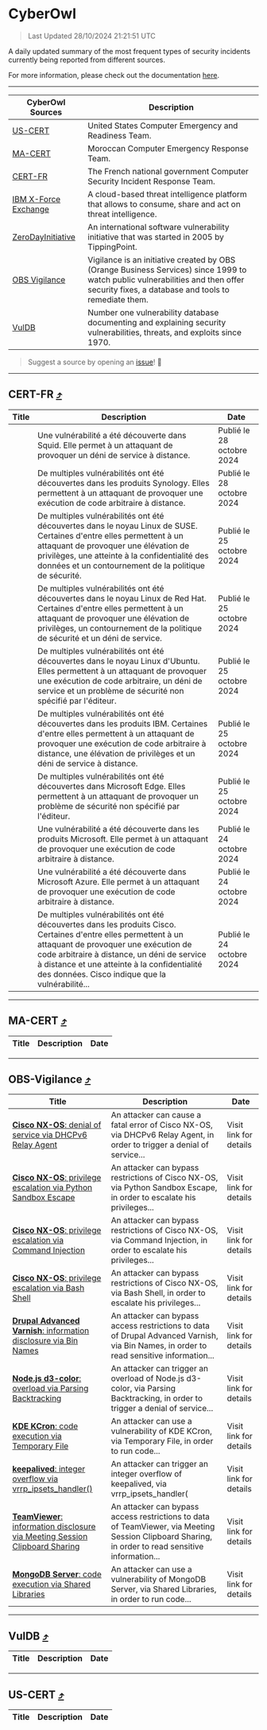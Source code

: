 
 <div id='top'></div>

# CyberOwl

 > Last Updated 28/10/2024 21:21:51 UTC
 
 A daily updated summary of the most frequent types of security incidents currently being reported from different sources.
 
 For more information, please check out the documentation [here](./docs/README.md).
 
 ---
 |CyberOwl Sources|Description|
 |---|---|
 |[US-CERT](#us-cert-arrow_heading_up)|United States Computer Emergency and Readiness Team.|
 |[MA-CERT](#ma-cert-arrow_heading_up)|Moroccan Computer Emergency Response Team.|
 |[CERT-FR](#cert-fr-arrow_heading_up)|The French national government Computer Security Incident Response Team.|
 |[IBM X-Force Exchange](#ibmcloud-arrow_heading_up)|A cloud-based threat intelligence platform that allows to consume, share and act on threat intelligence.|
 |[ZeroDayInitiative](#zerodayinitiative-arrow_heading_up)|An international software vulnerability initiative that was started in 2005 by TippingPoint.|
 |[OBS Vigilance](#obs-vigilance-arrow_heading_up)|Vigilance is an initiative created by OBS (Orange Business Services) since 1999 to watch public vulnerabilities and then offer security fixes, a database and tools to remediate them.|
 |[VulDB](#vuldb-arrow_heading_up)|Number one vulnerability database documenting and explaining security vulnerabilities, threats, and exploits since 1970.|
 
 > Suggest a source by opening an [issue](https://github.com/karimhabush/cyberowl/issues)! :raised_hands:
 ---

## CERT-FR [:arrow_heading_up:](#cyberowl)

 |Title|Description|Date|
 |---|---|---|
 |[](https://www.cert.ssi.gouv.fr/avis/CERTFR-2024-AVI-0928/)|Une vulnérabilité a été découverte dans Squid. Elle permet à un attaquant de provoquer un déni de service à distance.|Publié le 28 octobre 2024|
 |[](https://www.cert.ssi.gouv.fr/avis/CERTFR-2024-AVI-0927/)|De multiples vulnérabilités ont été découvertes dans les produits Synology. Elles permettent à un attaquant de provoquer une exécution de code arbitraire à distance.|Publié le 28 octobre 2024|
 |[](https://www.cert.ssi.gouv.fr/avis/CERTFR-2024-AVI-0926/)|De multiples vulnérabilités ont été découvertes dans le noyau Linux de SUSE. Certaines d'entre elles permettent à un attaquant de provoquer une élévation de privilèges, une atteinte à la confidentialité des données et un contournement de la politique de sécurité.|Publié le 25 octobre 2024|
 |[](https://www.cert.ssi.gouv.fr/avis/CERTFR-2024-AVI-0925/)|De multiples vulnérabilités ont été découvertes dans le noyau Linux de Red Hat. Certaines d'entre elles permettent à un attaquant de provoquer une élévation de privilèges, un contournement de la politique de sécurité et un déni de service.|Publié le 25 octobre 2024|
 |[](https://www.cert.ssi.gouv.fr/avis/CERTFR-2024-AVI-0924/)|De multiples vulnérabilités ont été découvertes dans le noyau Linux d'Ubuntu. Elles permettent à un attaquant de provoquer une exécution de code arbitraire, un déni de service et un problème de sécurité non spécifié par l'éditeur.|Publié le 25 octobre 2024|
 |[](https://www.cert.ssi.gouv.fr/avis/CERTFR-2024-AVI-0923/)|De multiples vulnérabilités ont été découvertes dans les produits IBM. Certaines d'entre elles permettent à un attaquant de provoquer une exécution de code arbitraire à distance, une élévation de privilèges et un déni de service à distance.|Publié le 25 octobre 2024|
 |[](https://www.cert.ssi.gouv.fr/avis/CERTFR-2024-AVI-0922/)|De multiples vulnérabilités ont été découvertes dans Microsoft Edge. Elles permettent à un attaquant de provoquer un problème de sécurité non spécifié par l'éditeur.|Publié le 25 octobre 2024|
 |[](https://www.cert.ssi.gouv.fr/avis/CERTFR-2024-AVI-0921/)|Une vulnérabilité a été découverte dans les produits Microsoft. Elle permet à un attaquant de provoquer une exécution de code arbitraire à distance.|Publié le 24 octobre 2024|
 |[](https://www.cert.ssi.gouv.fr/avis/CERTFR-2024-AVI-0920/)|Une vulnérabilité a été découverte dans Microsoft Azure. Elle permet à un attaquant de provoquer une exécution de code arbitraire à distance.|Publié le 24 octobre 2024|
 |[](https://www.cert.ssi.gouv.fr/avis/CERTFR-2024-AVI-0919/)|De multiples vulnérabilités ont été découvertes dans les produits Cisco. Certaines d'entre elles permettent à un attaquant de provoquer une exécution de code arbitraire à distance, un déni de service à distance et une atteinte à la confidentialité des données. Cisco indique que la vulnérabilité...|Publié le 24 octobre 2024|
 
 ---

## MA-CERT [:arrow_heading_up:](#cyberowl)

 |Title|Description|Date|
 |---|---|---|
 
 ---

## OBS-Vigilance [:arrow_heading_up:](#cyberowl)

 |Title|Description|Date|
 |---|---|---|
 |[<a href="https://vigilance.fr/vulnerability/Cisco-NX-OS-denial-of-service-via-DHCPv6-Relay-Agent-45035" class="noirorange"><b>Cisco NX-OS</b>: denial of service via DHCPv6 Relay Agent</a>](https://vigilance.fr/vulnerability/Cisco-NX-OS-denial-of-service-via-DHCPv6-Relay-Agent-45035)|An attacker can cause a fatal error of Cisco NX-OS, via DHCPv6 Relay Agent, in order to trigger a denial of service...|Visit link for details|
 |[<a href="https://vigilance.fr/vulnerability/Cisco-NX-OS-privilege-escalation-via-Python-Sandbox-Escape-45034" class="noirorange"><b>Cisco NX-OS</b>: privilege escalation via Python Sandbox Escape</a>](https://vigilance.fr/vulnerability/Cisco-NX-OS-privilege-escalation-via-Python-Sandbox-Escape-45034)|An attacker can bypass restrictions of Cisco NX-OS, via Python Sandbox Escape, in order to escalate his privileges...|Visit link for details|
 |[<a href="https://vigilance.fr/vulnerability/Cisco-NX-OS-privilege-escalation-via-Command-Injection-45033" class="noirorange"><b>Cisco NX-OS</b>: privilege escalation via Command Injection</a>](https://vigilance.fr/vulnerability/Cisco-NX-OS-privilege-escalation-via-Command-Injection-45033)|An attacker can bypass restrictions of Cisco NX-OS, via Command Injection, in order to escalate his privileges...|Visit link for details|
 |[<a href="https://vigilance.fr/vulnerability/Cisco-NX-OS-privilege-escalation-via-Bash-Shell-45032" class="noirorange"><b>Cisco NX-OS</b>: privilege escalation via Bash Shell</a>](https://vigilance.fr/vulnerability/Cisco-NX-OS-privilege-escalation-via-Bash-Shell-45032)|An attacker can bypass restrictions of Cisco NX-OS, via Bash Shell, in order to escalate his privileges...|Visit link for details|
 |[<a href="https://vigilance.fr/vulnerability/Drupal-Advanced-Varnish-information-disclosure-via-Bin-Names-45031" class="noirorange"><b>Drupal Advanced Varnish</b>: information disclosure via Bin Names</a>](https://vigilance.fr/vulnerability/Drupal-Advanced-Varnish-information-disclosure-via-Bin-Names-45031)|An attacker can bypass access restrictions to data of Drupal Advanced Varnish, via Bin Names, in order to read sensitive information...|Visit link for details|
 |[<a href="https://vigilance.fr/vulnerability/Node-js-d3-color-overload-via-Parsing-Backtracking-45030" class="noirorange"><b>Node.js d3-color</b>: overload via Parsing Backtracking</a>](https://vigilance.fr/vulnerability/Node-js-d3-color-overload-via-Parsing-Backtracking-45030)|An attacker can trigger an overload of Node.js d3-color, via Parsing Backtracking, in order to trigger a denial of service...|Visit link for details|
 |[<a href="https://vigilance.fr/vulnerability/KDE-KCron-code-execution-via-Temporary-File-45028" class="noirorange"><b>KDE KCron</b>: code execution via Temporary File</a>](https://vigilance.fr/vulnerability/KDE-KCron-code-execution-via-Temporary-File-45028)|An attacker can use a vulnerability of KDE KCron, via Temporary File, in order to run code...|Visit link for details|
 |[<a href="https://vigilance.fr/vulnerability/keepalived-integer-overflow-via-vrrp-ipsets-handler-45027" class="noirorange"><b>keepalived</b>: integer overflow via vrrp_ipsets_handler(<wbr>)</wbr></a>](https://vigilance.fr/vulnerability/keepalived-integer-overflow-via-vrrp-ipsets-handler-45027)|An attacker can trigger an integer overflow of keepalived, via vrrp_ipsets_handler(|Visit link for details|
 |[<a href="https://vigilance.fr/vulnerability/TeamViewer-information-disclosure-via-Meeting-Session-Clipboard-Sharing-45026" class="noirorange"><b>TeamViewer</b>: information disclosure via Meeting Session Clipboard Sharing</a>](https://vigilance.fr/vulnerability/TeamViewer-information-disclosure-via-Meeting-Session-Clipboard-Sharing-45026)|An attacker can bypass access restrictions to data of TeamViewer, via Meeting Session Clipboard Sharing, in order to read sensitive information...|Visit link for details|
 |[<a href="https://vigilance.fr/vulnerability/MongoDB-Server-code-execution-via-Shared-Libraries-45025" class="noirorange"><b>MongoDB Server</b>: code execution via Shared Libraries</a>](https://vigilance.fr/vulnerability/MongoDB-Server-code-execution-via-Shared-Libraries-45025)|An attacker can use a vulnerability of MongoDB Server, via Shared Libraries, in order to run code...|Visit link for details|
 
 ---

## VulDB [:arrow_heading_up:](#cyberowl)

 |Title|Description|Date|
 |---|---|---|
 
 ---

## US-CERT [:arrow_heading_up:](#cyberowl)

 |Title|Description|Date|
 |---|---|---|
 